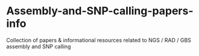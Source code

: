 # Assembly-and-SNP-calling-papers-info
Collection of papers &amp; informational resources related to NGS / RAD / GBS assembly and SNP calling
